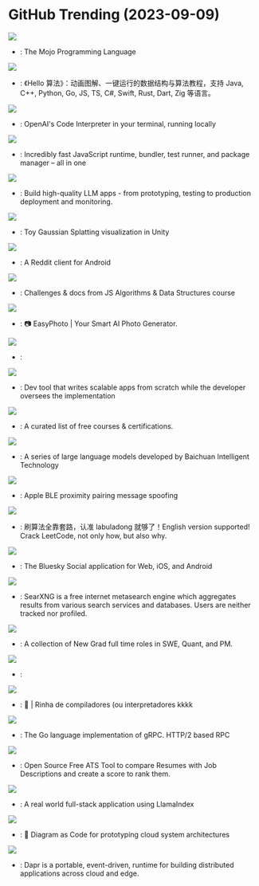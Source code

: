 # GitHub Trending (2023-09-09)

![](https://img.shields.io/badge/none-New%20586-green?style=flat-square&logo=appveyor)
- [](https://github.comundefined): The Mojo Programming Language

![](https://img.shields.io/badge/Java-New%20154-green?style=flat-square&logo=appveyor)
- [](https://github.comundefined): 《Hello 算法》：动画图解、一键运行的数据结构与算法教程，支持 Java, C++, Python, Go, JS, TS, C#, Swift, Rust, Dart, Zig 等语言。

![](https://img.shields.io/badge/Python-New%202-green?style=flat-square&logo=appveyor)
- [](https://github.comundefined): OpenAI's Code Interpreter in your terminal, running locally

![](https://img.shields.io/badge/Zig-New%201-green?style=flat-square&logo=appveyor)
- [](https://github.comundefined): Incredibly fast JavaScript runtime, bundler, test runner, and package manager – all in one

![](https://img.shields.io/badge/Python-New%20248-green?style=flat-square&logo=appveyor)
- [](https://github.comundefined): Build high-quality LLM apps - from prototyping, testing to production deployment and monitoring.

![](https://img.shields.io/badge/C%23-New%2051-green?style=flat-square&logo=appveyor)
- [](https://github.comundefined): Toy Gaussian Splatting visualization in Unity

![](https://img.shields.io/badge/Java-New%2012-green?style=flat-square&logo=appveyor)
- [](https://github.comundefined): A Reddit client for Android

![](https://img.shields.io/badge/JavaScript-New%2032-green?style=flat-square&logo=appveyor)
- [](https://github.comundefined): Challenges & docs from JS Algorithms & Data Structures course

![](https://img.shields.io/badge/Python-New%20263-green?style=flat-square&logo=appveyor)
- [](https://github.comundefined): 📷 EasyPhoto | Your Smart AI Photo Generator.

![](https://img.shields.io/badge/Python-New%20203-green?style=flat-square&logo=appveyor)
- [](https://github.comundefined): 

![](https://img.shields.io/badge/Python-New%20267-green?style=flat-square&logo=appveyor)
- [](https://github.comundefined): Dev tool that writes scalable apps from scratch while the developer oversees the implementation

![](https://img.shields.io/badge/none-New%20822-green?style=flat-square&logo=appveyor)
- [](https://github.comundefined): A curated list of free courses & certifications.

![](https://img.shields.io/badge/Python-New%20117-green?style=flat-square&logo=appveyor)
- [](https://github.comundefined): A series of large language models developed by Baichuan Intelligent Technology

![](https://img.shields.io/badge/Python-New%2093-green?style=flat-square&logo=appveyor)
- [](https://github.comundefined): Apple BLE proximity pairing message spoofing

![](https://img.shields.io/badge/Markdown-New%20235-green?style=flat-square&logo=appveyor)
- [](https://github.comundefined): 刷算法全靠套路，认准 labuladong 就够了！English version supported! Crack LeetCode, not only how, but also why.

![](https://img.shields.io/badge/TypeScript-New%2053-green?style=flat-square&logo=appveyor)
- [](https://github.comundefined): The Bluesky Social application for Web, iOS, and Android

![](https://img.shields.io/badge/Python-New%2015-green?style=flat-square&logo=appveyor)
- [](https://github.comundefined): SearXNG is a free internet metasearch engine which aggregates results from various search services and databases. Users are neither tracked nor profiled.

![](https://img.shields.io/badge/none-New%2072-green?style=flat-square&logo=appveyor)
- [](https://github.comundefined): A collection of New Grad full time roles in SWE, Quant, and PM.

![](https://img.shields.io/badge/Solidity-New%205-green?style=flat-square&logo=appveyor)
- [](https://github.comundefined): 

![](https://img.shields.io/badge/Rust-New%2061-green?style=flat-square&logo=appveyor)
- [](https://github.comundefined): 🥖 | Rinha de compiladores (ou interpretadores kkkk

![](https://img.shields.io/badge/Go-New%2066-green?style=flat-square&logo=appveyor)
- [](https://github.comundefined): The Go language implementation of gRPC. HTTP/2 based RPC

![](https://img.shields.io/badge/Python-New%2031-green?style=flat-square&logo=appveyor)
- [](https://github.comundefined): Open Source Free ATS Tool to compare Resumes with Job Descriptions and create a score to rank them.

![](https://img.shields.io/badge/TypeScript-New%20106-green?style=flat-square&logo=appveyor)
- [](https://github.comundefined): A real world full-stack application using LlamaIndex

![](https://img.shields.io/badge/Python-New%2053-green?style=flat-square&logo=appveyor)
- [](https://github.comundefined): 🎨 Diagram as Code for prototyping cloud system architectures

![](https://img.shields.io/badge/Go-New%20137-green?style=flat-square&logo=appveyor)
- [](https://github.comundefined): Dapr is a portable, event-driven, runtime for building distributed applications across cloud and edge.


